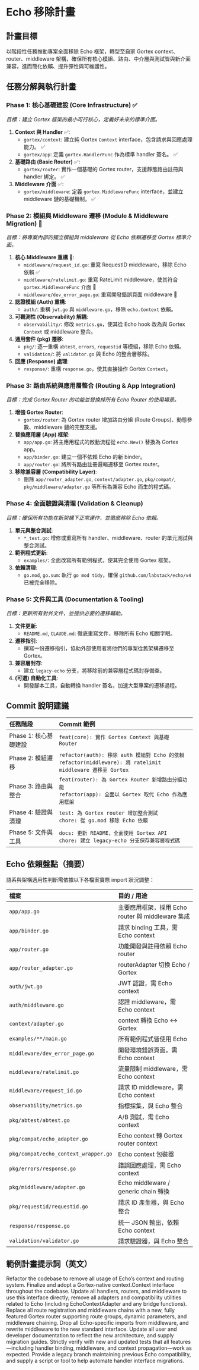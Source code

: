 # Echo 移除計畫

## 計畫目標

以階段性任務推動專案全面移除 Echo 框架，轉型至自家 Gortex context、router、middleware 架構，確保所有核心模組、路由、中介層與測試皆與新介面兼容，進而簡化依賴、提升彈性與可維護性。

## 任務分解與執行計畫

### Phase 1: 核心基礎建設 (Core Infrastructure) ✅

*目標：建立 Gortex 框架的最小可行核心，定義好未來的標準介面。*

1. **Context 與 Handler** ✅:
    * `gortex/context`: 建立純 Gortex `Context` interface，包含請求與回應處理能力。 ✅
    * `gortex/app`: 定義 `gortex.HandlerFunc` 作為標準 handler 簽名。 ✅
2. **基礎路由 (Basic Router)** ✅:
    * `gortex/router`: 實作一個基礎的 Gortex router，支援靜態路由註冊與 handler 綁定。 ✅
3. **Middleware 介面** ✅:
    * `gortex/middleware`: 定義 `gortex.MiddlewareFunc` interface，並建立 middleware 鏈的基礎機制。 ✅

### Phase 2: 模組與 Middleware 遷移 (Module & Middleware Migration) 🚧

*目標：將專案內部的獨立模組與 middleware 從 Echo 依賴遷移至 Gortex 標準介面。*

1. **核心 Middleware 重構** 🚧:
    * `middleware/request_id.go`: 重寫 RequestID middleware，移除 Echo 依賴 ✅
    * `middleware/ratelimit.go`: 重寫 RateLimit middleware，使其符合 `gortex.MiddlewareFunc` 介面 🔄
    * `middleware/dev_error_page.go`: 重寫開發錯誤頁面 middleware 🔄
2. **認證模組 (Auth) 重構**:
    * `auth/`: 重構 `jwt.go` 與 `middleware.go`，移除 `echo.Context` 依賴。
3. **可觀測性 (Observability) 解耦**:
    * `observability/`: 修改 `metrics.go`，使其從 Echo hook 改為與 Gortex `Context` 或 middleware 整合。
4. **通用套件 (pkg) 遷移**:
    * `pkg/`: 逐一重構 `abtest`, `errors`, `requestid` 等模組，移除 Echo 依賴。
    * `validation/`: 將 `validator.go` 與 Echo 的整合層移除。
5. **回應 (Response) 處理**:
    * `response/`: 重構 `response.go`，使其直接操作 Gortex `Context`。

### Phase 3: 路由系統與應用層整合 (Routing & App Integration)

*目標：完成 Gortex Router 的功能並替換掉所有 Echo Router 的使用場景。*

1. **增強 Gortex Router**:
    * `gortex/router`: 為 Gortex router 增加路由分組 (Route Groups)、動態參數、middleware 鏈的完整支援。
2. **替換應用層 (App) 框架**:
    * `app/app.go`: 將主應用程式的啟動流程從 `echo.New()` 替換為 Gortex app。
    * `app/binder.go`: 建立一個不依賴 Echo 的新 binder。
    * `app/router.go`: 將所有路由註冊邏輯遷移至 Gortex router。
3. **移除兼容層 (Compatibility Layer)**:
    * 刪除 `app/router_adapter.go`, `context/adapter.go`, `pkg/compat/`, `pkg/middleware/adapter.go` 等所有為兼容 Echo 而生的程式碼。

### Phase 4: 全面驗證與清理 (Validation & Cleanup)

*目標：確保所有功能在新架構下正常運作，並徹底移除 Echo 依賴。*

1. **單元與整合測試**:
    * `*_test.go`: 增修或重寫所有 handler、middleware、router 的單元測試與整合測試。
2. **範例程式更新**:
    * `examples/`: 全面改寫所有範例程式，使其完全使用 Gortex 框架。
3. **依賴清理**:
    * `go.mod`, `go.sum`: 執行 `go mod tidy`，確保 `github.com/labstack/echo/v4` 已被完全移除。

### Phase 5: 文件與工具 (Documentation & Tooling)

*目標：更新所有對外文件，並提供必要的遷移輔助。*

1. **文件更新**:
    * `README.md`, `CLAUDE.md`: 徹底重寫文件，移除所有 Echo 相關字眼。
2. **遷移指引**:
    * 撰寫一份遷移指引，協助外部使用者將他們的專案從舊架構遷移至 Gortex。
3. **兼容層封存**:
    * 建立 `legacy-echo` 分支，將移除前的兼容層程式碼封存備查。
4. **(可選) 自動化工具**:
    * 開發腳本工具，自動轉換 handler 簽名，加速大型專案的遷移過程。

## Commit 說明建議

| 任務階段 | Commit 範例 |
| :--- | :--- |
| Phase 1: 核心基礎建設 | `feat(core): 實作 Gortex Context 與基礎 Router` |
| Phase 2: 模組遷移 | `refactor(auth): 移除 auth 模組對 Echo 的依賴` <br> `refactor(middleware): 將 ratelimit middleware 遷移至 Gortex` |
| Phase 3: 路由與整合 | `feat(router): 為 Gortex Router 新增路由分組功能` <br> `refactor(app): 全面以 Gortex 取代 Echo 作為應用框架` |
| Phase 4: 驗證與清理 | `test: 為 Gortex router 增加整合測試` <br> `chore: 從 go.mod 移除 Echo 依賴` |
| Phase 5: 文件與工具 | `docs: 更新 README，全面使用 Gortex API` <br> `chore: 建立 legacy-echo 分支保存兼容層程式碼` |

## Echo 依賴盤點（摘要）

語系與架構適用性判斷需依據以下各檔案實際 import 狀況調整：

| 檔案 | 目的 / 用途 |
| :--- | :--- |
| `app/app.go` | 主要應用框架，採用 Echo router 與 middleware 集成 |
| `app/binder.go` | 請求 binding 工具，需 Echo context |
| `app/router.go` | 功能開發與註冊依賴 Echo router |
| `app/router_adapter.go` | routerAdapter 切換 Echo / Gortex |
| `auth/jwt.go` | JWT 認證，需 Echo context |
| `auth/middleware.go` | 認證 middleware，需 Echo context |
| `context/adapter.go` | context 轉換 Echo <-> Gortex |
| `examples/**/main.go` | 所有範例程式皆使用 Echo |
| `middleware/dev_error_page.go` | 開發環境錯誤頁面，需 Echo context |
| `middleware/ratelimit.go` | 流量限制 middleware，需 Echo context |
| `middleware/request_id.go` | 請求 ID middleware，需 Echo context |
| `observability/metrics.go` | 指標採集，與 Echo 整合 |
| `pkg/abtest/abtest.go` | A/B 測試，需 Echo context |
| `pkg/compat/echo_adapter.go` | Echo context 轉 Gortex router context |
| `pkg/compat/echo_context_wrapper.go` | Echo context 包裝器 |
| `pkg/errors/response.go` | 錯誤回應處理，需 Echo context |
| `pkg/middleware/adapter.go` | Echo middleware / generic chain 轉換 |
| `pkg/requestid/requestid.go` | 請求 ID 產生器，與 Echo 整合 |
| `response/response.go` | 統一 JSON 輸出，依賴 Echo context |
| `validation/validator.go` | 請求驗證器，與 Echo 整合 |

## 範例計畫提示詞（英文）

Refactor the codebase to remove all usage of Echo’s context and routing system.
Finalize and adopt a Gortex-native context.Context interface throughout the codebase.
Update all handlers, routers, and middleware to use this interface directly; remove all adapters and compatibility utilities related to Echo (including EchoContextAdapter and any bridge functions).
Replace all route registration and middleware chains with a new, fully featured Gortex router supporting route groups, dynamic parameters, and middleware chaining.
Drop all Echo-specific imports from middleware, and rewrite middleware to the new standard interface.
Update all user and developer documentation to reflect the new architecture, and supply migration guides.
Strictly verify with new and updated tests that all features—including handler binding, middleware, and context propagation—work as expected.
Provide a legacy branch maintaining previous Echo compatibility, and supply a script or tool to help automate handler interface migrations.
